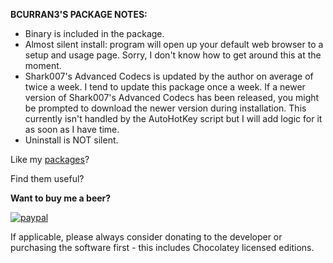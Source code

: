 **BCURRAN3'S PACKAGE NOTES:**

* Binary is included in the package. 
* Almost silent install: program will open up your default web browser to a setup and usage page. Sorry, I don't know how to get around this at the moment.
* Shark007's Advanced Codecs is updated by the author on average of twice a week. I tend to update this package once a week. If a newer version of Shark007's Advanced Codecs has been released, you might be prompted to download the newer version during installation. This currently isn't handled by the AutoHotKey script but I will add logic for it as soon as I have time.
* Uninstall is NOT silent.

Like my [packages](https://chocolatey.org/profiles/bcurran3)? 

Find them useful?

**Want to buy me a beer?**

[![paypal](https://www.paypalobjects.com/en_US/i/btn/btn_donateCC_LG.gif)](https://www.paypal.com/cgi-bin/webscr?cmd=_s-xclick&hosted_button_id=4ECL3UCG5CGB6)

If applicable, please always consider donating to the developer or purchasing the software first - this includes Chocolatey licensed editions. 



